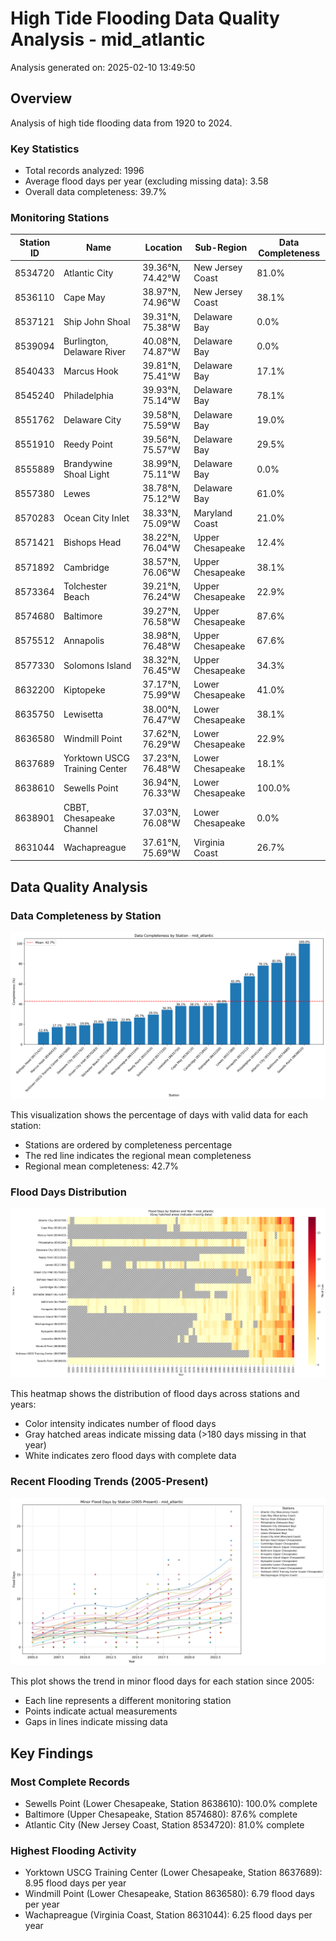 # High Tide Flooding Data Quality Analysis - mid_atlantic

Analysis generated on: 2025-02-10 13:49:50

## Overview

Analysis of high tide flooding data from 1920 to 2024.

### Key Statistics

- Total records analyzed: 1996
- Average flood days per year (excluding missing data): 3.58
- Overall data completeness: 39.7%

### Monitoring Stations

| Station ID | Name | Location | Sub-Region | Data Completeness |
|------------|------|----------|------------|-------------------|
| 8534720 | Atlantic City | 39.36°N, 74.42°W | New Jersey Coast | 81.0% |
| 8536110 | Cape May | 38.97°N, 74.96°W | New Jersey Coast | 38.1% |
| 8537121 | Ship John Shoal | 39.31°N, 75.38°W | Delaware Bay | 0.0% |
| 8539094 | Burlington, Delaware River | 40.08°N, 74.87°W | Delaware Bay | 0.0% |
| 8540433 | Marcus Hook | 39.81°N, 75.41°W | Delaware Bay | 17.1% |
| 8545240 | Philadelphia | 39.93°N, 75.14°W | Delaware Bay | 78.1% |
| 8551762 | Delaware City | 39.58°N, 75.59°W | Delaware Bay | 19.0% |
| 8551910 | Reedy Point | 39.56°N, 75.57°W | Delaware Bay | 29.5% |
| 8555889 | Brandywine Shoal Light | 38.99°N, 75.11°W | Delaware Bay | 0.0% |
| 8557380 | Lewes | 38.78°N, 75.12°W | Delaware Bay | 61.0% |
| 8570283 | Ocean City Inlet | 38.33°N, 75.09°W | Maryland Coast | 21.0% |
| 8571421 | Bishops Head | 38.22°N, 76.04°W | Upper Chesapeake | 12.4% |
| 8571892 | Cambridge | 38.57°N, 76.06°W | Upper Chesapeake | 38.1% |
| 8573364 | Tolchester Beach | 39.21°N, 76.24°W | Upper Chesapeake | 22.9% |
| 8574680 | Baltimore | 39.27°N, 76.58°W | Upper Chesapeake | 87.6% |
| 8575512 | Annapolis | 38.98°N, 76.48°W | Upper Chesapeake | 67.6% |
| 8577330 | Solomons Island | 38.32°N, 76.45°W | Upper Chesapeake | 34.3% |
| 8632200 | Kiptopeke | 37.17°N, 75.99°W | Lower Chesapeake | 41.0% |
| 8635750 | Lewisetta | 38.00°N, 76.47°W | Lower Chesapeake | 38.1% |
| 8636580 | Windmill Point | 37.62°N, 76.29°W | Lower Chesapeake | 22.9% |
| 8637689 | Yorktown USCG Training Center | 37.23°N, 76.48°W | Lower Chesapeake | 18.1% |
| 8638610 | Sewells Point | 36.94°N, 76.33°W | Lower Chesapeake | 100.0% |
| 8638901 | CBBT, Chesapeake Channel | 37.03°N, 76.08°W | Lower Chesapeake | 0.0% |
| 8631044 | Wachapreague | 37.61°N, 75.69°W | Virginia Coast | 26.7% |

## Data Quality Analysis

### Data Completeness by Station

![Data Completeness](mid_atlantic_completeness.png)

This visualization shows the percentage of days with valid data for each station:
- Stations are ordered by completeness percentage
- The red line indicates the regional mean completeness
- Regional mean completeness: 42.7%

### Flood Days Distribution

![Flood Days Heatmap](mid_atlantic_flood_days_heatmap.png)

This heatmap shows the distribution of flood days across stations and years:
- Color intensity indicates number of flood days
- Gray hatched areas indicate missing data (>180 days missing in that year)
- White indicates zero flood days with complete data

### Recent Flooding Trends (2005-Present)

![Flood Days Time Series](mid_atlantic_flood_days_timeseries.png)

This plot shows the trend in minor flood days for each station since 2005:
- Each line represents a different monitoring station
- Points indicate actual measurements
- Gaps in lines indicate missing data

## Key Findings

### Most Complete Records

- Sewells Point (Lower Chesapeake, Station 8638610): 100.0% complete
- Baltimore (Upper Chesapeake, Station 8574680): 87.6% complete
- Atlantic City (New Jersey Coast, Station 8534720): 81.0% complete

### Highest Flooding Activity

- Yorktown USCG Training Center (Lower Chesapeake, Station 8637689): 8.95 flood days per year
- Windmill Point (Lower Chesapeake, Station 8636580): 6.79 flood days per year
- Wachapreague (Virginia Coast, Station 8631044): 6.25 flood days per year

